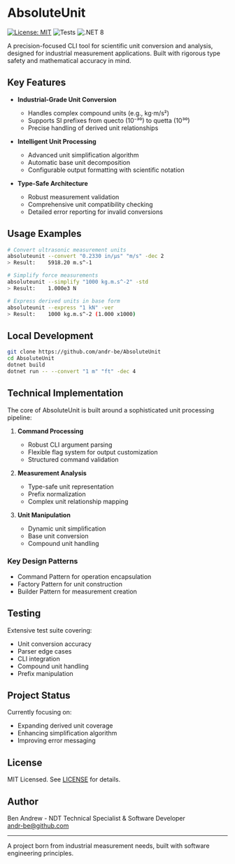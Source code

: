 # AbsoluteUnit
[![License: MIT](https://img.shields.io/badge/License-MIT-yellow.svg)](https://opensource.org/licenses/MIT)
![Tests](https://img.shields.io/badge/tests-passing-brightgreen)
![.NET 8](https://img.shields.io/badge/.NET-8-blue)

A precision-focused CLI tool for scientific unit conversion and analysis, designed for industrial measurement applications. Built with rigorous type safety and mathematical accuracy in mind.

## Key Features

- **Industrial-Grade Unit Conversion**
  - Handles complex compound units (e.g., kg⋅m/s²)
  - Supports SI prefixes from quecto (10⁻³⁰) to quetta (10³⁰)
  - Precise handling of derived unit relationships

- **Intelligent Unit Processing**
  - Advanced unit simplification algorithm
  - Automatic base unit decomposition
  - Configurable output formatting with scientific notation

- **Type-Safe Architecture**
  - Robust measurement validation
  - Comprehensive unit compatibility checking
  - Detailed error reporting for invalid conversions

## Usage Examples

```bash
# Convert ultrasonic measurement units
absoluteunit --convert "0.2330 in/µs" "m/s" -dec 2
> Result:    5918.20 m.s^-1

# Simplify force measurements
absoluteunit --simplify "1000 kg.m.s^-2" -std
> Result:    1.000e3 N

# Express derived units in base form
absoluteunit --express "1 kN" -ver
> Result:    1000 kg.m.s^-2 (1.000 x1000)
```

## Local Development

```bash
git clone https://github.com/andr-be/AbsoluteUnit
cd AbsoluteUnit
dotnet build
dotnet run -- --convert "1 m" "ft" -dec 4
```

## Technical Implementation

The core of AbsoluteUnit is built around a sophisticated unit processing pipeline:

1. **Command Processing**
   - Robust CLI argument parsing
   - Flexible flag system for output customization
   - Structured command validation

2. **Measurement Analysis**
   - Type-safe unit representation
   - Prefix normalization
   - Complex unit relationship mapping

3. **Unit Manipulation**
   - Dynamic unit simplification
   - Base unit conversion
   - Compound unit handling

### Key Design Patterns
- Command Pattern for operation encapsulation
- Factory Pattern for unit construction
- Builder Pattern for measurement creation

## Testing
Extensive test suite covering:
- Unit conversion accuracy
- Parser edge cases
- CLI integration
- Compound unit handling
- Prefix manipulation

## Project Status
Currently focusing on:
- Expanding derived unit coverage
- Enhancing simplification algorithm
- Improving error messaging

## License
MIT Licensed. See [LICENSE](LICENSE.txt) for details.

## Author
Ben Andrew - NDT Technical Specialist & Software Developer  
[andr-be@github.com](mailto:andr-be@github.com)

---
A project born from industrial measurement needs, built with software engineering principles.